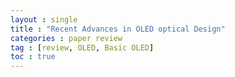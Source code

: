 ```yaml
---
layout : single
title : "Recent Advances in OLED optical Design"
categories : paper review
tag : [review, OLED, Basic OLED]
toc : true
---
```



